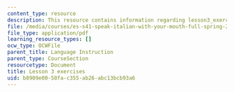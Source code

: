 ```yaml
---
content_type: resource
description: This resource contains information regarding lesson3_exercises.
file: /media/courses/es-s41-speak-italian-with-your-mouth-full-spring-2012/b8909e0058fac355ab26abc13bcb93a6_MITES_S41S12_Lesson3Exerci.pdf
file_type: application/pdf
learning_resource_types: []
ocw_type: OCWFile
parent_title: Language Instruction
parent_type: CourseSection
resourcetype: Document
title: Lesson 3 exercises
uid: b8909e00-58fa-c355-ab26-abc13bcb93a6
---
```

